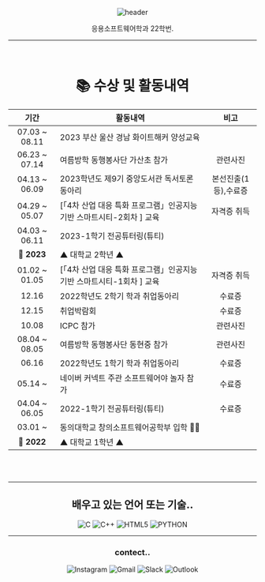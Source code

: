 
<div align="center">
  
![header](https://capsule-render.vercel.app/api?type=waving&color=d3bec2&height=300&section=header&text=hyunjin03&fontSize=90&animation=fadeIn&fontAlignY=38&desc=김현진&fontColor=ffffff&descAlignY=51&descAlign=72)
  
응용소프트웨어학과 22학번.
<br>
<hr>
<br>

# 📚 수상 및 활동내역

| 기간 | 활동내역 | 비고 |
| :---: | ------ | :--: |
| 07.03 ~ 08.11 | 2023 부산 울산 경남 화이트해커 양성교육 |   |
| 06.23 ~ 07.14 | 여름방학 동행봉사단 가산초 참가 | 관련사진 |
| 04.13 ~ 06.09 | 2023학년도 제9기 중앙도서관 독서토론동아리 | 본선진출(1등),수료증 | 
| 04.29 ~ 05.07 | [「4차 산업 대응 특화 프로그램」인공지능 기반 스마트시티-2회차 ] 교육 |  자격증 취득  |
| 04.03 ~ 06.11 | 2023-1학기 전공튜터링(튜티) |    |
| **🚩 2023** | ▲ 대학교 2학년 ▲ |    |
| 01.02 ~ 01.05 | [「4차 산업 대응 특화 프로그램」인공지능 기반 스마트시티-1회차 ] 교육 |  자격증 취득  |
| 12.16 | 2022학년도 2학기 학과 취업동아리 |  수료증  |
| 12.15 | 취업박람회 |  수료증  |
| 10.08 | ICPC 참가 |  관련사진  |
| 08.04 ~ 08.05 | 여름방학 동행봉사단 동현중 참가 |  관련사진  |
| 06.16 | 2022학년도 1학기 학과 취업동아리 |  수료증  |
| 05.14 ~ | 네이버 커넥트 주관 소프트웨어야 놀자 참가 |  수료증  |
| 04.04 ~ 06.05 | 2022-1학기 전공튜터링(튜티) |  수료증  |
| 03.01 ~ | 동의대학교 창의소프트웨어공학부 입학 🧑‍🎓 |    |
| **🚩 2022** | ▲ 대학교 1학년 ▲ |    |

<br>
<br>
<hr>

## 배우고 있는 언어 또는 기술..
![C](https://img.shields.io/badge/c-%2300599C.svg?style=for-the-badge&logo=c&logoColor=white) ![C++](https://img.shields.io/badge/c++-%2300599C.svg?style=for-the-badge&logo=c%2B%2B&logoColor=white) ![HTML5](https://img.shields.io/badge/c++-%2300599C.svg?style=for-the-badge&logo=c%2B%2B&logoColor=white) ![PYTHON](https://img.shields.io/badge/c++-%2300599C.svg?style=for-the-badge&logo=c%2B%2B&logoColor=white)


  <hr>
  
  ### contect..
  ![Instagram](https://img.shields.io/badge/Instagram-%23E4405F.svg?style=for-the-badge&logo=Instagram&logoColor=white) ![Gmail](https://img.shields.io/badge/Gmail-D14836?style=for-the-badge&logo=gmail&logoColor=white) ![Slack](https://img.shields.io/badge/Slack-4A154B?style=for-the-badge&logo=slack&logoColor=white) ![Outlook](https://img.shields.io/badge/Microsoft_Outlook-0078D4?style=for-the-badge&logo=microsoft-outlook&logoColor=white)
